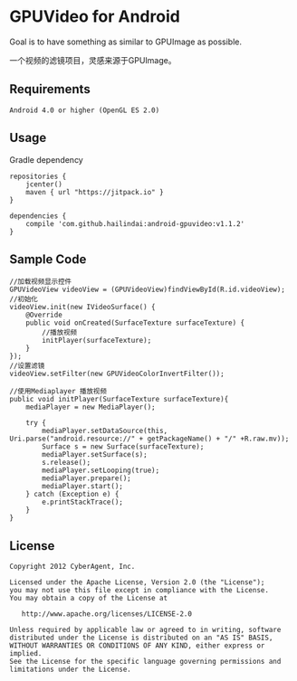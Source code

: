 # GPUVideo  for Android
Goal is to have something as similar to GPUImage as possible.

一个视频的滤镜项目，灵感来源于GPUImage。

<h2>Requirements</h2>

    Android 4.0 or higher (OpenGL ES 2.0)

<h2>Usage</h2>

Gradle dependency

    repositories {
        jcenter()
        maven { url "https://jitpack.io" }
    }

    dependencies {
        compile 'com.github.hailindai:android-gpuvideo:v1.1.2'
    }

<h2>Sample Code</h2>

    //加载视频显示控件
    GPUVideoView videoView = (GPUVideoView)findViewById(R.id.videoView);
    //初始化
    videoView.init(new IVideoSurface() {
        @Override
        public void onCreated(SurfaceTexture surfaceTexture) {
            //播放视频
            initPlayer(surfaceTexture);
        }
    });
    //设置滤镜
    videoView.setFilter(new GPUVideoColorInvertFilter());

    //使用Mediaplayer 播放视频
    public void initPlayer(SurfaceTexture surfaceTexture){
        mediaPlayer = new MediaPlayer();

        try {
            mediaPlayer.setDataSource(this, Uri.parse("android.resource://" + getPackageName() + "/" +R.raw.mv));
            Surface s = new Surface(surfaceTexture);
            mediaPlayer.setSurface(s);
            s.release();
            mediaPlayer.setLooping(true);
            mediaPlayer.prepare();
            mediaPlayer.start();
        } catch (Exception e) {
            e.printStackTrace();
        }
    }

<h2>License</h2>

    Copyright 2012 CyberAgent, Inc.

    Licensed under the Apache License, Version 2.0 (the "License");
    you may not use this file except in compliance with the License.
    You may obtain a copy of the License at

       http://www.apache.org/licenses/LICENSE-2.0

    Unless required by applicable law or agreed to in writing, software
    distributed under the License is distributed on an "AS IS" BASIS,
    WITHOUT WARRANTIES OR CONDITIONS OF ANY KIND, either express or implied.
    See the License for the specific language governing permissions and
    limitations under the License.